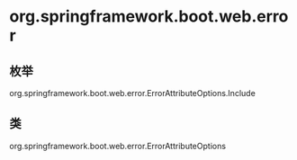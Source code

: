 # org.springframework.boot.web.error

## 枚举

org.springframework.boot.web.error.ErrorAttributeOptions.Include

## 类

org.springframework.boot.web.error.ErrorAttributeOptions




